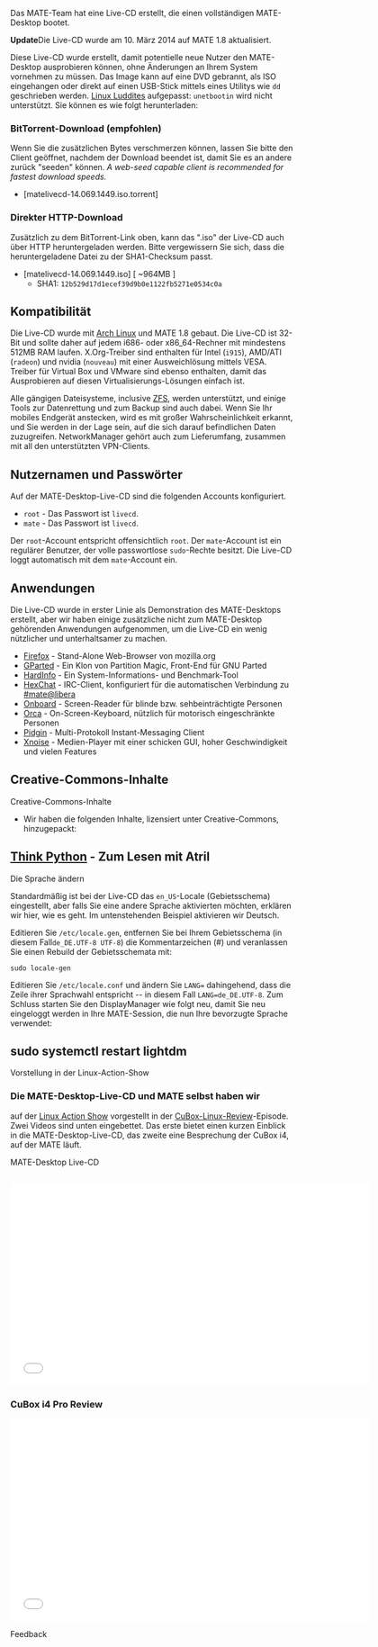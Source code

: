 <!-- 
.. link: 
.. description: 
.. tags: LiveCD,Arch Linux,News
.. date: 2014/01/30 00:17:32
.. title: MATE-Desktop Live-CD
.. slug: 2014-01-30-mate-desktop-live-cd
.. author: Martin Wimpress
-->

Das MATE-Team hat eine Live-CD erstellt, die einen vollständigen MATE-Desktop bootet.

<div class="alert alert-info"><strong>Update</strong>Die Live-CD wurde am 10. März 2014 auf MATE 1.8 aktualisiert.</div>

Diese Live-CD wurde erstellt, damit potentielle neue Nutzer den MATE-Desktop 
ausprobieren können, ohne Änderungen an Ihrem System vornehmen zu müssen.
Das Image kann auf eine DVD gebrannt, als ISO eingehangen oder
direkt auf einen USB-Stick mittels eines Utilitys wie `dd` geschrieben werden.
[Linux Luddites](https://luddites.latenightlinux.com/) aufgepasst: `unetbootin` wird nicht unterstützt.
Sie können es wie folgt herunterladen:

### BitTorrent-Download (empfohlen)

Wenn Sie die zusätzlichen Bytes verschmerzen können, lassen Sie bitte den Client geöffnet,
nachdem der Download beendet ist, damit Sie es an andere zurück "seeden" können. *A web-seed capable client is 
recommended for fastest download speeds.*

  * [matelivecd-14.069.1449.iso.torrent]

### Direkter HTTP-Download

Zusätzlich zu dem BitTorrent-Link oben, kann das ".iso" der Live-CD auch
über HTTP heruntergeladen werden. Bitte vergewissern Sie sich, dass die heruntergeladene
Datei zu der SHA1-Checksum passt.

  * [matelivecd-14.069.1449.iso] [ ~964MB ]
    * SHA1: `12b529d17d1ecef39d9b0e1122fb5271e0534c0a`

## Kompatibilität

Die Live-CD wurde mit [Arch Linux](https://www.archlinux.org) und MATE 1.8 gebaut. 
Die Live-CD ist 32-Bit und sollte daher auf jedem i686- oder x86_64-Rechner mit
mindestens 512MB RAM laufen. X.Org-Treiber sind enthalten für Intel (`i915`),
AMD/ATI (`radeon`) und nvidia (`nouveau`) mit einer Ausweichlösung mittels VESA.
Treiber für Virtual Box und VMware sind ebenso enthalten, damit das Ausprobieren
auf diesen Virtualisierungs-Lösungen einfach ist.

Alle gängigen Dateisysteme, inclusive [ZFS](http://open-zfs.org), werden 
unterstützt, und einige Tools zur Datenrettung und zum Backup sind auch dabei.
Wenn Sie Ihr mobiles Endgerät anstecken, wird es mit großer Wahrscheinlichkeit erkannt,
und Sie werden in der Lage sein, auf die sich darauf befindlichen Daten zuzugreifen.
NetworkManager gehört auch zum Lieferumfang, zusammen mit all den unterstützten VPN-Clients.

## Nutzernamen und Passwörter

Auf der MATE-Desktop-Live-CD sind die folgenden Accounts konfiguriert.

  * `root` - Das Passwort ist `livecd`.
  * `mate` - Das Passwort ist `livecd`.

Der `root`-Account entspricht offensichtlich `root`. Der `mate`-Account
ist ein regulärer Benutzer, der volle passwortlose `sudo`-Rechte besitzt. 
Die Live-CD loggt automatisch mit dem `mate`-Account ein.

## Anwendungen

Die Live-CD wurde in erster Linie als Demonstration des MATE-Desktops erstellt,
aber wir haben einige zusätzliche nicht zum MATE-Desktop gehörenden Anwendungen aufgenommen,
um die Live-CD ein wenig nützlicher und unterhaltsamer zu machen.

  * [Firefox](https://www.mozilla.org/firefox/) - Stand-Alone Web-Browser von mozilla.org
  * [GParted](https://gparted.sourceforge.io/) - Ein Klon von Partition Magic, Front-End für GNU Parted
  * [HardInfo](https://www.berlios.de/software/hardinfo/) - Ein System-Informations- und Benchmark-Tool
  * [HexChat](https://hexchat.github.io/) - IRC-Client, konfiguriert für die automatischen Verbindung zu [#mate@libera](https://web.libera.chat/?#mate)
  * [Onboard](https://www.gnome.org/projects/orca) - Screen-Reader für blinde bzw. sehbeinträchtigte Personen
  * [Orca](https://www.gnome.org/projects/orca) - On-Screen-Keyboard, nützlich für motorisch eingeschränkte Personen
  * [Pidgin](https://pidgin.im/) - Multi-Protokoll Instant-Messaging Client
  * [Xnoise](http://www.xnoise-media-player.com/) - Medien-Player mit einer schicken GUI, hoher Geschwindigkeit und vielen Features

## Creative-Commons-Inhalte

Creative-Commons-Inhalte

  * Wir haben die folgenden Inhalte, lizensiert unter Creative-Commons, hinzugepackt:

## [Think Python](https://www.greenteapress.com/thinkpython/)                        - Zum Lesen mit Atril

Die Sprache ändern

Standardmäßig ist bei der Live-CD das `en_US`-Locale (Gebietsschema) eingestellt, aber falls
Sie eine andere Sprache aktivierten möchten, erklären wir hier, wie es geht.
Im untenstehenden Beispiel aktivieren wir Deutsch.

Editieren Sie `/etc/locale.gen`, entfernen Sie bei Ihrem Gebietsschema (in diesem Fall`de_DE.UTF-8 UTF-8`) 
die Kommentarzeichen (#) und veranlassen Sie einen Rebuild der Gebietsschemata mit:

    sudo locale-gen

Editieren Sie `/etc/locale.conf` und ändern Sie `LANG=` dahingehend, 
dass die Zeile ihrer Sprachwahl entspricht -- in diesem Fall `LANG=de_DE.UTF-8`.
Zum Schluss starten Sie den DisplayManager wie folgt neu, damit Sie neu eingeloggt werden
in Ihre MATE-Session, die nun Ihre bevorzugte Sprache verwendet:

##     sudo systemctl restart lightdm

Vorstellung in der Linux-Action-Show

### Die MATE-Desktop-Live-CD und MATE selbst haben wir
auf der [Linux Action Show](https://www.jupiterbroadcasting.com/show/linuxactionshow/) vorgestellt
in der [CuBox-Linux-Review](https://www.jupiterbroadcasting.com/50842/cubox-linux-review-las-s30e08/)-Episode.
Zwei Videos sind unten eingebettet. Das erste bietet einen kurzen Einblick in die MATE-Desktop-Live-CD,
das zweite eine Besprechung der CuBox i4, auf der MATE läuft.

MATE-Desktop Live-CD

## <iframe width="640" height="360" src="//www.youtube.com/embed/y4OpjoJiAGE?start=608" frameborder="0" allowfullscreen></iframe>

### CuBox i4 Pro Review

<iframe width="640" height="360" src="//www.youtube.com/embed/y4OpjoJiAGE?start=1925" frameborder="0" allowfullscreen></iframe>

Feedback

